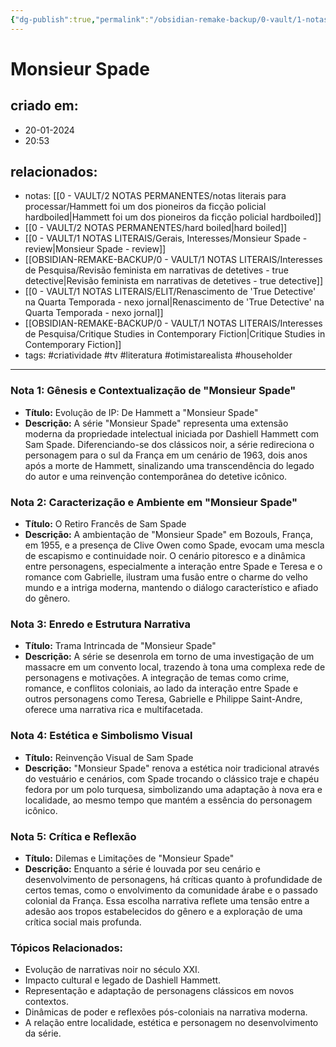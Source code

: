 ```yaml
---
{"dg-publish":true,"permalink":"/obsidian-remake-backup/0-vault/1-notas-literais/interesses-de-pesquisa/monsieur-spade-genesis-e-contextualizacao/","tags":["criatividade","tv","literatura","otimistarealista","householder"],"dgHomeLink":true,"dgShowLocalGraph":true,"dgShowFileTree":true,"dgEnableSearch":true,"noteIcon":""}
---
```


# Monsieur Spade

## criado em: 
- 20-01-2024
- 20:53
## relacionados:
- notas: [[0 - VAULT/2 NOTAS PERMANENTES/notas literais para processar/Hammett foi um dos pioneiros da ficção policial hardboiled\|Hammett foi um dos pioneiros da ficção policial hardboiled]]
- [[0 - VAULT/2 NOTAS PERMANENTES/hard boiled\|hard boiled]]
- [[0 - VAULT/1 NOTAS LITERAIS/Gerais, Interesses/Monsieur Spade - review\|Monsieur Spade - review]]
- [[OBSIDIAN-REMAKE-BACKUP/0 - VAULT/1 NOTAS LITERAIS/Interesses de Pesquisa/Revisão feminista em narrativas de detetives - true detective\|Revisão feminista em narrativas de detetives - true detective]]
- [[0 - VAULT/1 NOTAS LITERAIS/ELIT/Renascimento de 'True Detective' na Quarta Temporada - nexo jornal\|Renascimento de 'True Detective' na Quarta Temporada - nexo jornal]]
- [[OBSIDIAN-REMAKE-BACKUP/0 - VAULT/1 NOTAS LITERAIS/Interesses de Pesquisa/Critique Studies in Contemporary Fiction\|Critique Studies in Contemporary Fiction]]
- tags: #criatividade #tv #literatura #otimistarealista #householder
---
### Nota 1: Gênesis e Contextualização de "Monsieur Spade"
- **Título:** Evolução de IP: De Hammett a "Monsieur Spade"
- **Descrição:** A série "Monsieur Spade" representa uma extensão moderna da propriedade intelectual iniciada por Dashiell Hammett com Sam Spade. Diferenciando-se dos clássicos noir, a série redireciona o personagem para o sul da França em um cenário de 1963, dois anos após a morte de Hammett, sinalizando uma transcendência do legado do autor e uma reinvenção contemporânea do detetive icônico.

### Nota 2: Caracterização e Ambiente em "Monsieur Spade"
- **Título:** O Retiro Francês de Sam Spade
- **Descrição:** A ambientação de "Monsieur Spade" em Bozouls, França, em 1955, e a presença de Clive Owen como Spade, evocam uma mescla de escapismo e continuidade noir. O cenário pitoresco e a dinâmica entre personagens, especialmente a interação entre Spade e Teresa e o romance com Gabrielle, ilustram uma fusão entre o charme do velho mundo e a intriga moderna, mantendo o diálogo característico e afiado do gênero.

### Nota 3: Enredo e Estrutura Narrativa
- **Título:** Trama Intrincada de "Monsieur Spade"
- **Descrição:** A série se desenrola em torno de uma investigação de um massacre em um convento local, trazendo à tona uma complexa rede de personagens e motivações. A integração de temas como crime, romance, e conflitos coloniais, ao lado da interação entre Spade e outros personagens como Teresa, Gabrielle e Philippe Saint-Andre, oferece uma narrativa rica e multifacetada.

### Nota 4: Estética e Simbolismo Visual
- **Título:** Reinvenção Visual de Sam Spade
- **Descrição:** "Monsieur Spade" renova a estética noir tradicional através do vestuário e cenários, com Spade trocando o clássico traje e chapéu fedora por um polo turquesa, simbolizando uma adaptação à nova era e localidade, ao mesmo tempo que mantém a essência do personagem icônico.

### Nota 5: Crítica e Reflexão
- **Título:** Dilemas e Limitações de "Monsieur Spade"
- **Descrição:** Enquanto a série é louvada por seu cenário e desenvolvimento de personagens, há críticas quanto à profundidade de certos temas, como o envolvimento da comunidade árabe e o passado colonial da França. Essa escolha narrativa reflete uma tensão entre a adesão aos tropos estabelecidos do gênero e a exploração de uma crítica social mais profunda.

### Tópicos Relacionados:
- Evolução de narrativas noir no século XXI.
- Impacto cultural e legado de Dashiell Hammett.
- Representação e adaptação de personagens clássicos em novos contextos. 
- Dinâmicas de poder e reflexões pós-coloniais na narrativa moderna.
- A relação entre localidade, estética e personagem no desenvolvimento da série.